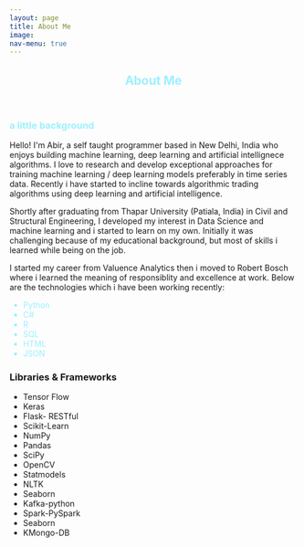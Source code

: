 ```yaml
---
layout: page
title: About Me
image:
nav-menu: true
---
```


<!-- Main -->
<div id="main" class="alt">

<!-- One -->
<section id="one">
	<div class="inner">
		<header class="major">
			<h1 style="color:#9bf1ff;">About Me</h1>
		</header>

<!-- Content -->
<h3 id="content" style="color:#9bf1ff">a little background</h3>
<p>
Hello! I'm Abir, a self taught programmer based in New Delhi, India who enjoys building machine learning, deep learning and artificial intellignece algorithms.
I love to research and develop exceptional approaches for training machine learning / deep learning models preferably in time series data. Recently i have started to incline towards
algorithmic trading algorithms using deep learning and artificial intelligence. 

Shortly after graduating from Thapar University (Patiala, India) in Civil and Structural Engineering, I developed my interest in Data Science and machine learning and i started to learn
on my own. Initially it was challenging because of my educational background, but most of skills i learned while being on the job.

I started my career from Valuence Analytics then i moved to Robert Bosch where i learned the meaning of responsiblity and excellence at work.
Below are the technologies which i have been working recently:

</p>
<ul class="myskills" style="color:#9bf1ff">
<li class="pointers_list_skill">Python</li>
<li class="pointers_list_skill">C#</li>
<li class="pointers_list_skill">R</li>
<li class="pointers_list_skill">SQL</li>
<li class="pointers_list_skill">HTML</li>
<li class="pointers_list_skill">JSON</li>
</ul>
<h3 id="content">Libraries & Frameworks</h3>
<ul class="myskills">
<li class="pointers_list_skill">Tensor Flow</li>
<li class="pointers_list_skill">Keras</li>
<li class="pointers_list_skill">Flask- RESTful</li>
<li class="pointers_list_skill">Scikit-Learn</li>
<li class="pointers_list_skill">NumPy</li>
<li class="pointers_list_skill">Pandas</li>
<li class="pointers_list_skill">SciPy</li>
<li class="pointers_list_skill">OpenCV</li>
<li class="pointers_list_skill">Statmodels</li>
<li class="pointers_list_skill">NLTK</li>
<li class="pointers_list_skill">Seaborn</li>
<li class="pointers_list_skill">Kafka-python</li>
<li class="pointers_list_skill">Spark-PySpark</li>
<li class="pointers_list_skill">Seaborn</li>
<li class="pointers_list_skill">KMongo-DB</li>
</ul>
<div class="row">

